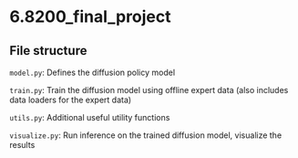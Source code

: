 # 6.8200_final_project

## File structure
``model.py``: Defines the diffusion policy model

``train.py``: Train the diffusion model using offline expert data (also includes data loaders for the expert data)

``utils.py``: Additional useful utility functions

``visualize.py``: Run inference on the trained diffusion model, visualize the results
